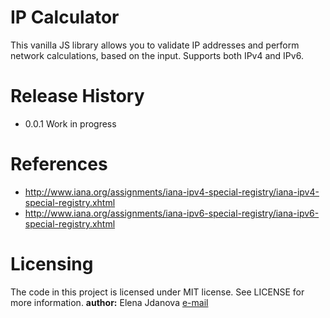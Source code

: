 IP Calculator
=============
This vanilla JS library allows you to validate IP addresses and perform network calculations, based on the input.
Supports both IPv4 and IPv6.

Release History
===============
*   0.0.1 Work in progress

References
==========
 * <http://www.iana.org/assignments/iana-ipv4-special-registry/iana-ipv4-special-registry.xhtml>
 * <http://www.iana.org/assignments/iana-ipv6-special-registry/iana-ipv6-special-registry.xhtml>

Licensing
=========
The code in this project is licensed under MIT license. See LICENSE for more information.
**author:** Elena Jdanova [e-mail](ms.elenajdanova@gmail.com)
